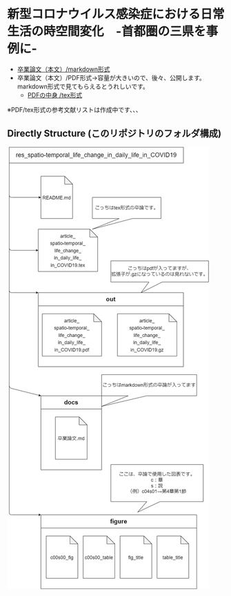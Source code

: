 # 新型コロナウイルス感染症における日常生活の時空間変化　-首都圏の三県を事例に-

- [卒業論文（本文）/markdown形式](./docs/卒業論文.md)  
- 卒業論文（本文）/PDF形式→容量が大きいので、後々、公開します。markdown形式で見てもらえるとうれしいです。  
  - [PDFの中身 /tex形式](./article_spatio-temporal_life_change_in_daily_life_in_COVID19.tex)

※PDF/tex形式の参考文献リストは作成中です、、、

## Directly Structure (このリポジトリのフォルダ構成)

![Directly Structure](./figure/fig_structuring_directly_パブリックリポジトリ用.png)
